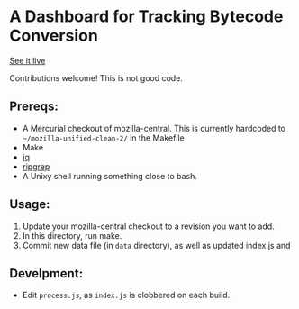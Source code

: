 # A Dashboard for Tracking Bytecode Conversion

[See it live](https://mgaudet.github.io/AreWeBytecodeStill/)

Contributions welcome! This is not good code.

## Prereqs:

* A Mercurial checkout of mozilla-central. This is currently hardcoded to
  `~/mozilla-unified-clean-2/` in the Makefile
* Make
* [jq](https://stedolan.github.io/jq/)
* [ripgrep](https://stedolan.github.io/jq/)
* A Unixy shell running something close to bash.

## Usage:

1. Update your mozilla-central checkout to a revision you want to add.
2. In this directory, run make.
3. Commit new data file (in `data` directory), as well as updated index.js and

## Develpment:

* Edit `process.js`, as `index.js` is clobbered on each build.
